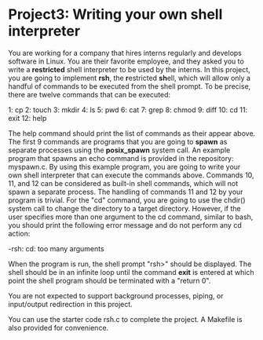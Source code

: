 # Project3: Writing your own shell interpreter

You are working for a company that hires interns regularly and develops software in Linux. You are their favorite employee, and they asked you to write a **restricted** shell interpreter to be used by the interns. In this project, you are going to implement **rsh**, the **r**estricted **sh**ell, which will allow only a handful of commands to be executed from the shell prompt. To be precise, there are twelve commands that can be executed:

1: cp
2: touch
3: mkdir
4: ls
5: pwd
6: cat
7: grep
8: chmod
9: diff
10: cd
11: exit
12: help

The help command should print the list of commands as their appear above. The first 9 commands are programs that you are going to **spawn** as separate processes using the **posix_spawn** system call. An example program that spawns an echo command is provided in the repository: myspawn.c. By using this example program, you are going to write your own shell interpreter that can execute the commands above. Commands 10, 11, and 12 can be considered as built-in shell commands, which will not spawn a separate process. The handling of commands 11 and 12 by your program is trivial. For the "cd" command, you are going to use the chdir() system call to change the directory to a target directory. However, if the user specifies more than one argument to the cd command, similar to bash, you should print the following error message and do not perform any cd action:

-rsh: cd: too many arguments

When the program is run, the shell prompt "rsh>" should be displayed. The shell should be in an infinite loop until the command **exit** is entered at which point the shell program should be terminated with a "return 0".

You are not expected to support background processes, piping, or input/output redirection in this project.

You can use the starter code rsh.c to complete the project. A Makefile is also provided for convenience.
